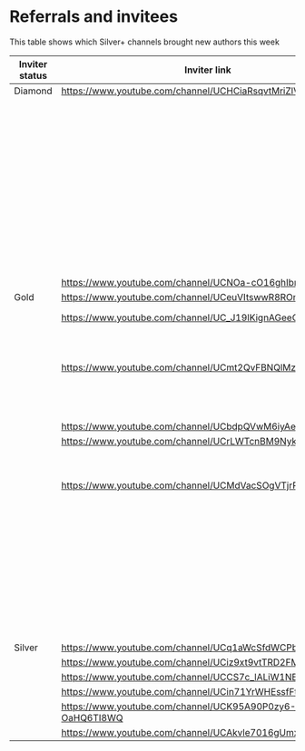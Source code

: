 # Referrals and invitees

This table shows which Silver+ channels brought new authors this week

| Inviter status | Inviter link | Channel ID | Link YT | Status |
| --- | --- | --- | --- | --- |
| Diamond | https://www.youtube.com/channel/UCHCiaRsqvtMriZlVxYMP5ig | 47429 | https://www.youtube.com/channel/UCGIeGEX0BEqLqcfg68ZrfFA | Bronze |
|  |  |  | https://www.youtube.com/channel/UC6IU1ZBvjmU7BV7s1CnbF4w | Bronze |
|  |  |  | https://www.youtube.com/channel/UCd1h-GO1mZziUimGwoNUKyg | Bronze |
|  |  |  | https://www.youtube.com/channel/UCxBvicadtYxHAJ7LfXI9a4Q | Rejected |
|  |  |  | https://www.youtube.com/channel/UCejEVX_GEyLKQ8I8P1XdVvQ | Bronze |
|  |  |  | https://www.youtube.com/channel/UCmL7jZBY6U-O_btA8deOzXg | Bronze |
|  |  |  | https://www.youtube.com/channel/UC9UFtbzlKGrVVUbkXLuzypQ | Bronze |
|  |  |  | https://www.youtube.com/channel/UCQctSVf0QS_Wz6brmZHmeyQ | Bronze |
|  |  |  | https://www.youtube.com/channel/UCxN5XPhHgMO7XZp8Bkvp7VA | Rejected |
|  |  |  | https://www.youtube.com/channel/UCWZ1Kzqkwhu6ZsNy6S2Rikg | Rejected |
|  |  |  | https://www.youtube.com/channel/UCQSeqLWOzIzYbbTl8Lx05YA | Bronze |
|  |  |  | https://www.youtube.com/channel/UCDWjOCnPhZ896nDLKKLSL7g | Rejected |
|  |  |  | https://www.youtube.com/channel/UCku4VW8sShGE1wI_R0RNtCQ | Bronze |
|  | https://www.youtube.com/channel/UCNOa-cO16ghIbnFnReO5zEQ | 54770 | https://www.youtube.com/channel/UCDBZyjCd45q6g2-9y3ikiSg | Rejected |
| Gold | https://www.youtube.com/channel/UCeuVItswwR8ROmhS00_k3Ew | 48665 | https://www.youtube.com/channel/UCpHFzN3np9KC57dBgdI_wmg | Bronze |
|  | https://www.youtube.com/channel/UC_J19lKignAGeeQE8LRkVwQ | 51578 | https://www.youtube.com/channel/UClY74r0qNbhkFf2NOCdDTgg | Opted Out |
|  |  |  | https://www.youtube.com/channel/UCf9teQbI3X4MYGxD3oKfh8Q | Rejected |
|  |  |  | https://www.youtube.com/channel/UCX7flFX4BUbNJwSXoa4IZTQ | Rejected |
|  | https://www.youtube.com/channel/UCmt2QvFBNQlMzw_5sgLPFnQ | 50853 | https://www.youtube.com/channel/UCkXw4kKoS7KPxK1Bk2v-YzQ | Bronze |
|  |  |  | https://www.youtube.com/channel/UCogOC2CD7w05jhwDnhJJa_w | Rejected |
|  |  |  | https://www.youtube.com/channel/UCn_T50ODS-7L4K_KSfOJlyQ | Rejected |
|  |  |  | https://www.youtube.com/channel/UCwVomEC1M4b2kRm8gedSsmQ | Bronze |
|  | https://www.youtube.com/channel/UCbdpQVwM6iyAe2VpAnFTBxw | 46449 | https://www.youtube.com/channel/UC-ucZDbIfsK9NPwuN-DDRHA | Bronze |
|  | https://www.youtube.com/channel/UCrLWTcnBM9Nyky3E_fpLzqw | 50441 | https://www.youtube.com/channel/UCAaCg2McRxui0ftUQDVrTkg | Bronze |
|  |  |  | https://www.youtube.com/channel/UCAZ6-dn8StOcIzBym7Tf0Zw | Bronze |
|  |  |  | https://www.youtube.com/channel/UCHRlgwbIbls4F9tq0Ma74kQ | Bronze |
|  | https://www.youtube.com/channel/UCMdVacSOgVTjrRiRU1D1RTg | 62730 | https://www.youtube.com/channel/UCuUnWkS_z4uxdqUqbAYeGHw | Bronze |
|  |  |  | https://www.youtube.com/channel/UCgNQiRqXtFD0jNSMzl5ajOg | Rejected |
|  |  |  | https://www.youtube.com/channel/UC5fi4TK16grFggqoq9qI_ow | Bronze |
|  |  |  | https://www.youtube.com/channel/UCaXbFJu4UfwFfMIHuoZz8aw | Bronze |
|  |  |  | https://www.youtube.com/channel/UC-vggY6y3_VSrtiRQgsH3Tg | Bronze |
|  |  |  | https://www.youtube.com/channel/UCK-AgU6luMFlKxKbWLRM-SA | Bronze |
|  |  |  | https://www.youtube.com/channel/UCxoczXm9cbS7GX7dgP1jmTw | Bronze |
|  |  |  | https://www.youtube.com/channel/UCx784x_7K-Q6xTAgl89yDNA | Bronze |
|  |  |  | https://www.youtube.com/channel/UCASr3XgGEQNY-1RskMkA0_A | Rejected |
|  |  |  | https://www.youtube.com/channel/UCQMwYEdLd2Y9RxpIZfanuFA | Bronze |
|  |  |  | https://www.youtube.com/channel/UCj4bhuqElKtb1N5SKiFaqtw | Rejected |
| Silver | https://www.youtube.com/channel/UCq1aWcSfdWCPbprYYxC_FOA | 29772 | https://www.youtube.com/channel/UCSf3zCLA65oxEnToxO9QKjg | Bronze |
|  | https://www.youtube.com/channel/UCiz9xt9vtTRD2FMd-J6l_CQ | 26072 | https://www.youtube.com/channel/UCSW-cKGEwIhLQeMNC5brVMA | Rejected |
|  | https://www.youtube.com/channel/UCCS7c_lALiW1NBUqpzC2C4A | 34266 | https://www.youtube.com/channel/UC1L4lc1dgKWKC2uzgtAco9w | Bronze |
|  | https://www.youtube.com/channel/UCin71YrWHEssfFtfENKEwNw | 41203 | https://www.youtube.com/channel/UCGFAyjXkyV2gRYEPvw77jIw | Rejected |
|  | https://www.youtube.com/channel/UCK95A90P0zy6-OaHQ6TI8WQ | 26986 | https://www.youtube.com/channel/UC6Qrs-_6HYI-AShLuOPF4Jw | Rejected |
|  | https://www.youtube.com/channel/UCAkvle7016gUmxIqMH45qkw | 44819 | https://www.youtube.com/channel/UCsSvtHVGGzH6TKDPhrm5WFA | Bronze |